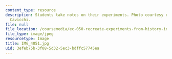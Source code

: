 ```yaml
---
content_type: resource
description: Students take notes on their experiments. Photo courtesy of Dr. Elizabeth
  Cavicchi.
file: null
file_location: /coursemedia/ec-050-recreate-experiments-from-history-inform-the-future-from-the-past-galileo-january-iap-2010/3efeb75b3f085d325ec3bdffc57745ea_IMG_4051.jpg
file_type: image/jpeg
resourcetype: Image
title: IMG_4051.jpg
uid: 3efeb75b-3f08-5d32-5ec3-bdffc57745ea
---
```

